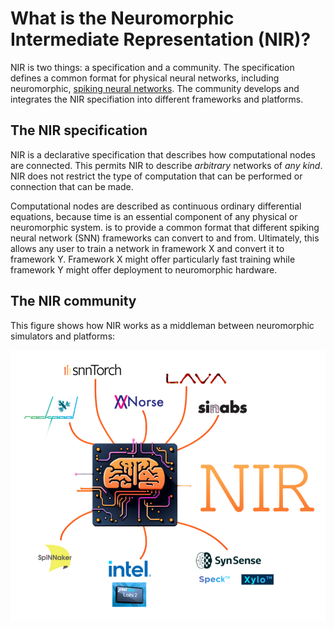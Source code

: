 # What is the Neuromorphic Intermediate Representation (NIR)?

NIR is two things: a specification and a community.
The specification defines a common format for physical neural networks, including neuromorphic, [spiking neural networks](https://en.wikipedia.org/wiki/Spiking_neural_network).
The community develops and integrates the NIR specifiation into different frameworks and platforms.

## The NIR specification
NIR is a declarative specification that describes how computational nodes are connected. 
This permits NIR to describe *arbitrary* networks of *any kind*.
NIR does not restrict the type of computation that can be performed or connection that can be made.

Computational nodes are described as continuous ordinary differential equations, because time is an essential component of any physical or neuromorphic system.
is to provide a common format that different spiking neural network (SNN) frameworks can convert to and from.
Ultimately, this allows any user to train a network in framework X and convert it to framework Y.
Framework X might offer particularly fast training while framework Y might offer deployment to neuromorphic hardware.

## The NIR community
This figure shows how NIR works as a middleman between neuromorphic simulators and platforms:

![NIR platforms](nir_platforms.png)
